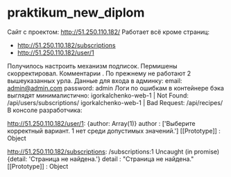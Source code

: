 # praktikum_new_diplom
Сайт с проектом: http://51.250.110.182/
Работает всё кроме страниц: 
* http://51.250.110.182/subscriptions
* http://51.250.110.182/user/1

Получилось настроить механизм подписок. Пермишены скорректировал. Комментарии .
По прежнему не работают 2 вышеуказанных урла.
Данные для входа в админку:
email: admin@admin.com
password: admin
Логи по ошибкам в контейнере бэка выглядят минималистично:
igorkalchenko-web-1  | Not Found: /api/users/subscriptions/
igorkalchenko-web-1  | Bad Request: /api/recipes/
В консоле разработчика:

http://51.250.110.182/user/1:
{author: Array(1)}
author
: 
['Выберите корректный вариант. 1 нет среди допустимых значений.']
[[Prototype]]
: 
Object

http://51.250.110.182/subscriptions:
/subscriptions:1 Uncaught (in promise) 
{detail: 'Страница не найдена.'}
detail
: 
"Страница не найдена."
[[Prototype]]
: 
Object
